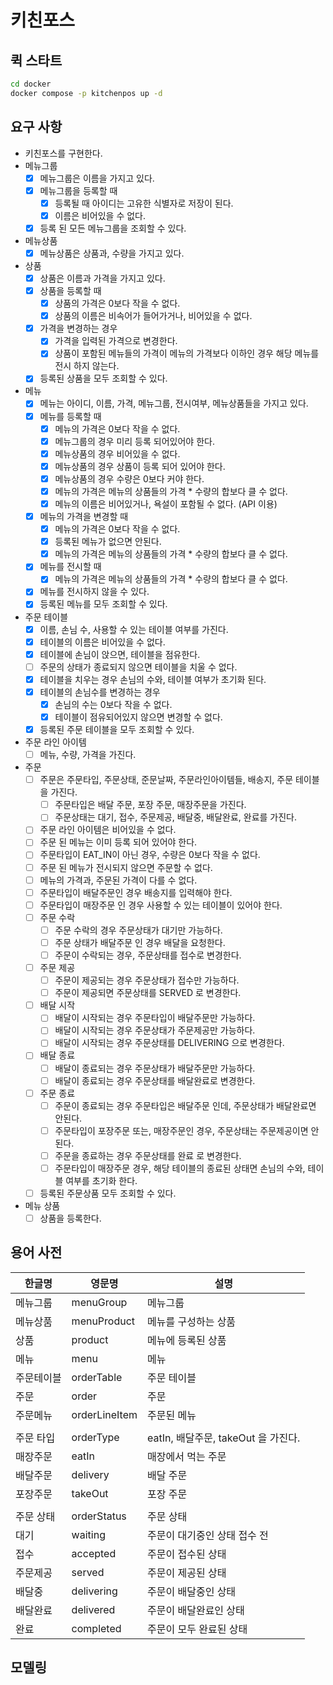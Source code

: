 # 키친포스

## 퀵 스타트

```sh
cd docker
docker compose -p kitchenpos up -d
```

## 요구 사항

- 키친포스를 구현한다.
- 메뉴그룹
    - [X] 메뉴그룹은 이름을 가지고 있다.
    - [X] 메뉴그룹을 등록할 때
        - [X] 등록될 때 아이디는 고유한 식별자로 저장이 된다.
        - [X] 이름은 비어있을 수 없다.
    - [X] 등록 된 모든 메뉴그룹을 조회할 수 있다.
- 메뉴상품
    - [X] 메뉴상품은 상품과, 수량을 가지고 있다.
- 상품
    - [X] 상품은 이름과 가격을 가지고 있다.
    - [X] 상품을 등록할 때
        - [X] 상품의 가격은 0보다 작을 수 없다.
        - [X] 상품의 이름은 비속어가 들어가거나, 비어있을 수 없다.
    - [X] 가격을 변경하는 경우
        - [X] 가격을 입력된 가격으로 변경한다.
        - [X] 상품이 포함된 메뉴들의 가격이 메뉴의 가격보다 이하인 경우 해당 메뉴를 전시 하지 않는다.
    - [X] 등록된 상품을 모두 조회할 수 있다.
- 메뉴
    - [X] 메뉴는 아이디, 이름, 가격, 메뉴그룹, 전시여부, 메뉴상품들을 가지고 있다.
    - [X] 메뉴를 등록할 때
        - [X] 메뉴의 가격은 0보다 작을 수 없다.
        - [X] 메뉴그룹의 경우 미리 등록 되어있어야 한다.
        - [X] 메뉴상품의 경우 비어있을 수 없다.
        - [X] 메뉴상품의 경우 상품이 등록 되어 있어야 한다.
        - [X] 메뉴상품의 경우 수량은 0보다 커야 한다.
        - [X] 메뉴의 가격은 메뉴의 상품들의 가격 * 수량의 합보다 클 수 없다.
        - [X] 메뉴의 이름은 비어있거나, 욕설이 포함될 수 없다. (API 이용)
    - [X] 메뉴의 가격을 변경할 때
        - [X] 메뉴의 가격은 0보다 작을 수 없다.
        - [X] 등록된 메뉴가 없으면 안된다.
        - [X] 메뉴의 가격은 메뉴의 상품들의 가격 * 수량의 합보다 클 수 없다.
    - [X] 메뉴를 전시할 때
        - [X] 메뉴의 가격은 메뉴의 상품들의 가격 * 수량의 합보다 클 수 없다.
    - [X] 메뉴를 전시하지 않을 수 있다.
    - [X] 등록된 메뉴를 모두 조회할 수 있다.
- 주문 테이블
    - [X] 이름, 손님 수, 사용할 수 있는 테이블 여부를 가진다.
    - [X] 테이블의 이름은 비어있을 수 없다.
    - [X] 테이블에 손님이 앉으면, 테이블을 점유한다.
    - [ ] 주문의 상태가 종료되지 않으면 테이블을 치울 수 없다.
    - [X] 테이블을 치우는 경우 손님의 수와, 테이블 여부가 초기화 된다.
    - [X] 테이블의 손님수를 변경하는 경우
        - [X] 손님의 수는 0보다 작을 수 없다.
        - [X] 테이블이 점유되어있지 않으면 변경할 수 없다.
    - [X] 등록된 주문 테이블을 모두 조회할 수 있다.
- 주문 라인 아이템
    - [ ] 메뉴, 수량, 가격을 가진다.
- 주문
    - [ ] 주문은 주문타입, 주문상태, 준문날짜, 주문라인아이템들, 배송지, 주문 테이블을 가진다.
        - [ ] 주문타입은 배달 주문, 포장 주문, 매장주문을 가진다.
        - [ ] 주문상태는 대기, 접수, 주문제공, 배달중, 배달완료, 완료를 가진다.
    - [ ] 주문 라인 아이템은 비어있을 수 없다.
    - [ ] 주문 된 메뉴는 이미 등록 되어 있어야 한다.
    - [ ] 주문타입이 EAT_IN이 아닌 경우, 수량은 0보다 작을 수 없다.
    - [ ] 주문 된 메뉴가 전시되지 않으면 주문할 수 없다.
    - [ ] 메뉴의 가격과, 주문된 가격이 다를 수 없다.
    - [ ] 주문타입이 배달주문인 경우 배송지를 입력해야 한다.
    - [ ] 주문타입이 매장주문 인 경우 사용할 수 있는 테이블이 있어야 한다.
    - [ ] 주문 수락
        - [ ] 주문 수락의 경우 주문상태가 대기만 가능하다.
        - [ ] 주문 상태가 배달주문 인 경우 배달을 요청한다.
        - [ ] 주문이 수락되는 경우, 주문상태를 접수로 변경한다.
    - [ ] 주문 제공
        - [ ] 주문이 제공되는 경우 주문상태가 접수만 가능하다.
        - [ ] 주문이 제공되면 주문상태를 SERVED 로 변경한다.
    - [ ] 배달 시작
        - [ ] 배달이 시작되는 경우 주문타입이 배달주문만 가능하다.
        - [ ] 배달이 시작되는 경우 주문상태가 주문제공만 가능하다.
        - [ ] 배달이 시작되는 경우 주문상태를 DELIVERING 으로 변경한다.
    - [ ] 배달 종료
        - [ ] 배달이 종료되는 경우 주문상태가 배달주문만 가능하다.
        - [ ] 배달이 종료되는 경우 주문상태를 배달완료로 변경한다.
    - [ ] 주문 종료
        - [ ] 주문이 종료되는 경우 주문타입은 배달주문 인데, 주문상태가 배달완료면 안된다.
        - [ ] 주문타입이 포장주문 또는, 매장주문인 경우, 주문상태는 주문제공이면 안된다.
        - [ ] 주문을 종료하는 경우 주문상태를 완료 로 변경한다.
        - [ ] 주문타입이 매장주문 경우, 해당 테이블의 종료된 상태면 손님의 수와, 테이블 여부를 초기화 한다.
    - [ ] 등록된 주문상품 모두 조회할 수 있다.
- 메뉴 상품
    - [ ] 상품을 등록한다.

## 용어 사전

| 한글명   | 영문명           | 설명                          |
|-------|---------------|-----------------------------|
| 메뉴그룹  | menuGroup     | 메뉴그룹                        |
| 메뉴상품  | menuProduct   | 메뉴를 구성하는 상품                 |
| 상품    | product       | 메뉴에 등록된 상품                  |
| 메뉴    | menu          | 메뉴                          |
| 주문테이블 | orderTable    | 주문 테이블                      |
| 주문    | order         | 주문                          |
| 주문메뉴  | orderLineItem | 주문된 메뉴                      |
|       |               |                             |
| 주문 타입 | orderType     | eatIn, 배달주문, takeOut 을 가진다. |
| 매장주문  | eatIn         | 매장에서 먹는 주문                  |
| 배달주문  | delivery      | 배달 주문                       |
| 포장주문  | takeOut       | 포장 주문                       |
|       |               |                             |
| 주문 상태 | orderStatus   | 주문 상태                       |
| 대기    | waiting       | 주문이 대기중인 상태 접수 전            |
| 접수    | accepted      | 주문이 접수된 상태                  |
| 주문제공  | served        | 주문이 제공된 상태                  |
| 배달중   | delivering    | 주문이 배달중인 상태                 |
| 배달완료  | delivered     | 주문이 배달완료인 상태                |
| 완료    | completed     | 주문이 모두 완료된 상태               |

## 모델링
